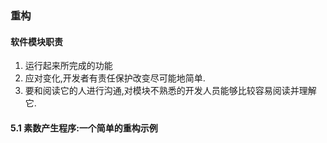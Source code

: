 ### 重构
#### 软件模块职责
1. 运行起来所完成的功能
2. 应对变化,开发者有责任保护改变尽可能地简单.
3. 要和阅读它的人进行沟通,对模块不熟悉的开发人员能够比较容易阅读并理解它. 
#### 5.1 素数产生程序:一个简单的重构示例